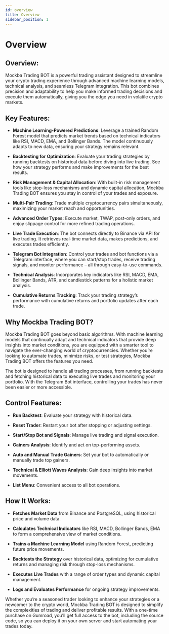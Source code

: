 ```yaml
---
id: overview
title: Overview
sidebar_position: 1
---
```


# Overview

## Overview:

Mockba Trading BOT is a powerful trading assistant designed to streamline your crypto trading experience through advanced machine learning models, technical analysis, and seamless Telegram integration. This bot combines precision and adaptability to help you make informed trading decisions and execute them automatically, giving you the edge you need in volatile crypto markets.

## Key Features:

- **Machine Learning-Powered Predictions**: Leverage a trained Random Forest model that predicts market trends based on technical indicators like RSI, MACD, EMA, and Bollinger Bands. The model continuously adapts to new data, ensuring your strategy remains relevant.

- **Backtesting for Optimization**: Evaluate your trading strategies by running backtests on historical data before diving into live trading. See how your strategy performs and make improvements for the best results.

- **Risk Management & Capital Allocation**: With built-in risk management tools like stop-loss mechanisms and dynamic capital allocation, Mockba Trading BOT ensures you stay in control of your trades and exposure.

- **Multi-Pair Trading**: Trade multiple cryptocurrency pairs simultaneously, maximizing your market reach and opportunities.

- **Advanced Order Types**: Execute market, TWAP, post-only orders, and enjoy slippage control for more refined trading operations.

- **Live Trade Execution**: The bot connects directly to Binance via API for live trading. It retrieves real-time market data, makes predictions, and executes trades efficiently.

- **Telegram Bot Integration**: Control your trades and bot functions via a Telegram interface, where you can start/stop trades, receive trading signals, and monitor performance – all through easy-to-use commands.

- **Technical Analysis**: Incorporates key indicators like RSI, MACD, EMA, Bollinger Bands, ATR, and candlestick patterns for a holistic market analysis.

- **Cumulative Returns Tracking**: Track your trading strategy’s performance with cumulative returns and portfolio updates after each trade.

## Why Mockba Trading BOT?

Mockba Trading BOT goes beyond basic algorithms. With machine learning models that continually adapt and technical indicators that provide deep insights into market conditions, you are equipped with a smarter tool to navigate the ever-changing world of cryptocurrencies. Whether you’re looking to automate trades, minimize risks, or test strategies, Mockba Trading BOT offers the features you need.

The bot is designed to handle all trading processes, from running backtests and fetching historical data to executing live trades and monitoring your portfolio. With the Telegram Bot interface, controlling your trades has never been easier or more accessible.

## Control Features:

- **Run Backtest**: Evaluate your strategy with historical data.

- **Reset Trader**: Restart your bot after stopping or adjusting settings.

- **Start/Stop Bot and Signals**: Manage live trading and signal execution.

- **Gainers Analysis**: Identify and act on top-performing assets.

- **Auto and Manual Trade Gainers**: Set your bot to automatically or manually trade top gainers.

- **Technical & Elliott Waves Analysis**: Gain deep insights into market movements.

- **List Menu**: Convenient access to all bot operations.

## How It Works:

- **Fetches Market Data** from Binance and PostgreSQL, using historical price and volume data.

- **Calculates Technical Indicators** like RSI, MACD, Bollinger Bands, EMA to form a comprehensive view of market conditions.

- **Trains a Machine Learning Model** using Random Forest, predicting future price movements.

- **Backtests the Strategy** over historical data, optimizing for cumulative returns and managing risk through stop-loss mechanisms.

- **Executes Live Trades** with a range of order types and dynamic capital management.

- **Logs and Evaluates Performance** for ongoing strategy improvements.

Whether you’re a seasoned trader looking to enhance your strategies or a newcomer to the crypto world, Mockba Trading BOT is designed to simplify the complexities of trading and deliver profitable results. With a one-time purchase on Gumroad, you’ll get full access to the bot, including the source code, so you can deploy it on your own server and start automating your trades today.
